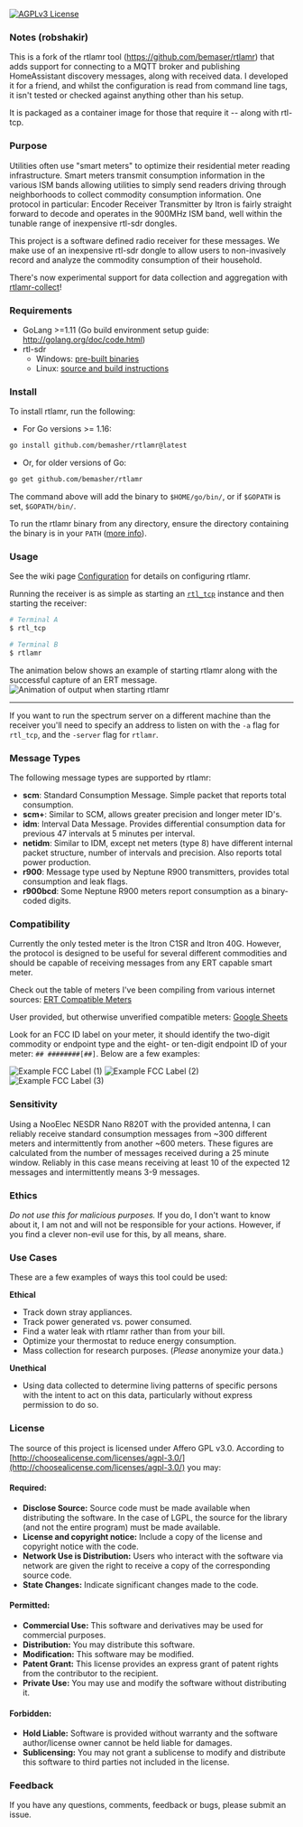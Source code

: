 [![AGPLv3 License](https://img.shields.io/badge/license-AGPLv3-blue.svg?style=flat)](http://choosealicense.com/licenses/agpl-3.0/)

### Notes (robshakir)

This is a fork of the rtlamr tool (https://github.com/bemaser/rtlamr) that adds support for connecting to a MQTT broker and publishing HomeAssistant discovery messages, along with received data. I developed it for a friend, and whilst the configuration is read from command line tags, it isn't tested or checked against anything other than his setup.

It is packaged as a container image for those that require it  -- along with rtl-tcp.

### Purpose

Utilities often use "smart meters" to optimize their residential meter reading infrastructure. Smart meters transmit consumption information in the various ISM bands allowing utilities to simply send readers driving through neighborhoods to collect commodity consumption information. One protocol in particular: Encoder Receiver Transmitter by Itron is fairly straight forward to decode and operates in the 900MHz ISM band, well within the tunable range of inexpensive rtl-sdr dongles.

This project is a software defined radio receiver for these messages. We make use of an inexpensive rtl-sdr dongle to allow users to non-invasively record and analyze the commodity consumption of their household.

There's now experimental support for data collection and aggregation with [rtlamr-collect](https://github.com/bemasher/rtlamr-collect)!

### Requirements

- GoLang >=1.11 (Go build environment setup guide: http://golang.org/doc/code.html)
- rtl-sdr
  - Windows: [pre-built binaries](https://ftp.osmocom.org/binaries/windows/rtl-sdr/)
  - Linux: [source and build instructions](http://sdr.osmocom.org/trac/wiki/rtl-sdr)

### Install
To install rtlamr, run the following:  
- For Go versions >= 1.16: 
```bash
go install github.com/bemasher/rtlamr@latest
```
- Or, for older versions of Go: 
```bash
go get github.com/bemasher/rtlamr
```

The command above will add the binary to `$HOME/go/bin/`, or if `$GOPATH` is set, `$GOPATH/bin/`.

To run the rtlamr binary from any directory, ensure the directory containing the binary is in your `PATH` ([more info](https://superuser.com/questions/284342/what-are-path-and-other-environment-variables-and-how-can-i-set-or-use-them)).

### Usage

See the wiki page [Configuration](https://github.com/bemasher/rtlamr/wiki/Configuration) for details on configuring rtlamr.

Running the receiver is as simple as starting an [`rtl_tcp`](https://osmocom.org/projects/rtl-sdr/wiki/Rtl-sdr) instance and then starting the receiver:

```bash
# Terminal A
$ rtl_tcp

# Terminal B
$ rtlamr
```

The animation below shows an example of starting rtlamr along with the successful capture of an ERT message.
![Animation of output when starting rtlamr](assets/run_rtlamr.gif)  

---

If you want to run the spectrum server on a different machine than the receiver you'll need to specify an address to listen on with the `-a` flag for `rtl_tcp`, and the `-server` flag for `rtlamr`.

### Message Types

The following message types are supported by rtlamr:

- **scm**: Standard Consumption Message. Simple packet that reports total consumption.
- **scm+**: Similar to SCM, allows greater precision and longer meter ID's.
- **idm**: Interval Data Message. Provides differential consumption data for previous 47 intervals at 5 minutes per interval.
- **netidm**: Similar to IDM, except net meters (type 8) have different internal packet structure, number of intervals and precision. Also reports total power production.
- **r900**: Message type used by Neptune R900 transmitters, provides total consumption and leak flags.
- **r900bcd**: Some Neptune R900 meters report consumption as a binary-coded digits.

### Compatibility

Currently the only tested meter is the Itron C1SR and Itron 40G. However, the protocol is designed to be useful for several different commodities and should be capable of receiving messages from any ERT capable smart meter.

Check out the table of meters I've been compiling from various internet sources: [ERT Compatible Meters](https://github.com/bemasher/rtlamr/blob/master/meters.md)

User provided, but otherwise unverified compatible meters: [Google Sheets](https://docs.google.com/spreadsheets/d/1lTeHkk7rwFfq0joMWngrhnJA2nXAk4m82eApVaAKfhw/edit?usp=sharing)

Look for an FCC ID label on your meter, it should identify the two-digit commodity or endpoint type and the eight- or ten-digit endpoint ID of your meter: `## ########[##]`. Below are a few examples:

![Example FCC Label (1)](assets/fcc_label_01.png)
![Example FCC Label (2)](assets/fcc_label_02.png)
![Example FCC Label (3)](assets/fcc_label_03.png)

### Sensitivity

Using a NooElec NESDR Nano R820T with the provided antenna, I can reliably receive standard consumption messages from ~300 different meters and intermittently from another ~600 meters. These figures are calculated from the number of messages received during a 25 minute window. Reliably in this case means receiving at least 10 of the expected 12 messages and intermittently means 3-9 messages.

### Ethics

_Do not use this for malicious purposes._ If you do, I don't want to know about it, I am not and will not be responsible for your actions. However, if you find a clever non-evil use for this, by all means, share.

### Use Cases

These are a few examples of ways this tool could be used:

**Ethical**

- Track down stray appliances.
- Track power generated vs. power consumed.
- Find a water leak with rtlamr rather than from your bill.
- Optimize your thermostat to reduce energy consumption.
- Mass collection for research purposes. (_Please_ anonymize your data.)

**Unethical**

- Using data collected to determine living patterns of specific persons with the intent to act on this data, particularly without express permission to do so.

### License

The source of this project is licensed under Affero GPL v3.0. According to [http://choosealicense.com/licenses/agpl-3.0/](http://choosealicense.com/licenses/agpl-3.0/) you may:

#### Required:

- **Disclose Source:** Source code must be made available when distributing the software. In the case of LGPL, the source for the library (and not the entire program) must be made available.
- **License and copyright notice:** Include a copy of the license and copyright notice with the code.
- **Network Use is Distribution:** Users who interact with the software via network are given the right to receive a copy of the corresponding source code.
- **State Changes:** Indicate significant changes made to the code.

#### Permitted:

- **Commercial Use:** This software and derivatives may be used for commercial purposes.
- **Distribution:** You may distribute this software.
- **Modification:** This software may be modified.
- **Patent Grant:** This license provides an express grant of patent rights from the contributor to the recipient.
- **Private Use:** You may use and modify the software without distributing it.

#### Forbidden:

- **Hold Liable:** Software is provided without warranty and the software author/license owner cannot be held liable for damages.
- **Sublicensing:** You may not grant a sublicense to modify and distribute this software to third parties not included in the license.

### Feedback

If you have any questions, comments, feedback or bugs, please submit an issue.

